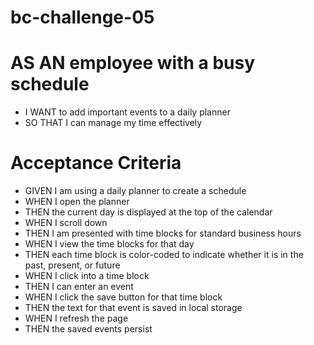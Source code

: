 # bc-challenge-05

# AS AN employee with a busy schedule

-  I WANT to add important events to a daily planner
-  SO THAT I can manage my time effectively

# Acceptance Criteria

-  GIVEN I am using a daily planner to create a schedule
-  WHEN I open the planner
-  THEN the current day is displayed at the top of the calendar
-  WHEN I scroll down
-  THEN I am presented with time blocks for standard business hours
-  WHEN I view the time blocks for that day
-  THEN each time block is color-coded to indicate whether it is in the past, present, or future
-  WHEN I click into a time block
-  THEN I can enter an event
-  WHEN I click the save button for that time block
-  THEN the text for that event is saved in local storage
-  WHEN I refresh the page
-  THEN the saved events persist
